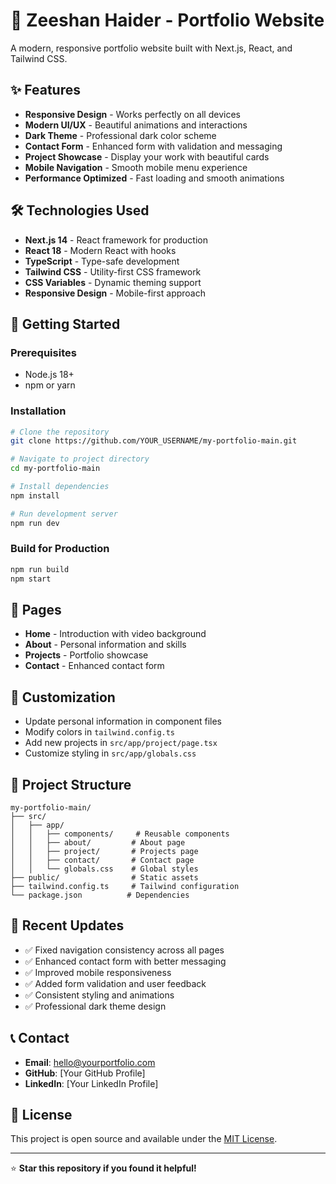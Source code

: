 # 🚀 Zeeshan Haider - Portfolio Website

A modern, responsive portfolio website built with Next.js, React, and Tailwind CSS.

## ✨ Features

- **Responsive Design** - Works perfectly on all devices
- **Modern UI/UX** - Beautiful animations and interactions
- **Dark Theme** - Professional dark color scheme
- **Contact Form** - Enhanced form with validation and messaging
- **Project Showcase** - Display your work with beautiful cards
- **Mobile Navigation** - Smooth mobile menu experience
- **Performance Optimized** - Fast loading and smooth animations

## 🛠️ Technologies Used

- **Next.js 14** - React framework for production
- **React 18** - Modern React with hooks
- **TypeScript** - Type-safe development
- **Tailwind CSS** - Utility-first CSS framework
- **CSS Variables** - Dynamic theming support
- **Responsive Design** - Mobile-first approach

## 🚀 Getting Started

### Prerequisites
- Node.js 18+ 
- npm or yarn

### Installation
```bash
# Clone the repository
git clone https://github.com/YOUR_USERNAME/my-portfolio-main.git

# Navigate to project directory
cd my-portfolio-main

# Install dependencies
npm install

# Run development server
npm run dev
```

### Build for Production
```bash
npm run build
npm start
```

## 📱 Pages

- **Home** - Introduction with video background
- **About** - Personal information and skills
- **Projects** - Portfolio showcase
- **Contact** - Enhanced contact form

## 🎨 Customization

- Update personal information in component files
- Modify colors in `tailwind.config.ts`
- Add new projects in `src/app/project/page.tsx`
- Customize styling in `src/app/globals.css`

## 📁 Project Structure

```
my-portfolio-main/
├── src/
│   ├── app/
│   │   ├── components/     # Reusable components
│   │   ├── about/         # About page
│   │   ├── project/       # Projects page
│   │   ├── contact/       # Contact page
│   │   └── globals.css    # Global styles
├── public/                # Static assets
├── tailwind.config.ts     # Tailwind configuration
└── package.json          # Dependencies
```

## 🔧 Recent Updates

- ✅ Fixed navigation consistency across all pages
- ✅ Enhanced contact form with better messaging
- ✅ Improved mobile responsiveness
- ✅ Added form validation and user feedback
- ✅ Consistent styling and animations
- ✅ Professional dark theme design

## 📞 Contact

- **Email**: hello@yourportfolio.com
- **GitHub**: [Your GitHub Profile]
- **LinkedIn**: [Your LinkedIn Profile]

## 📄 License

This project is open source and available under the [MIT License](LICENSE).

---

⭐ **Star this repository if you found it helpful!** 

